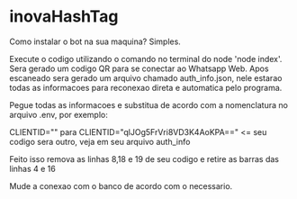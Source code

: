 # inovaHashTag

Como instalar o bot na sua maquina? Simples.

Execute o codigo utilizando o comando no terminal do node 'node index'. Sera gerado um codigo QR para se conectar ao Whatsapp Web. Apos escaneado sera gerado um arquivo chamado auth_info.json, nele estarao todas as informacoes para reconexao direta e automatica pelo programa.

Pegue todas as informacoes e substitua de acordo com a nomenclatura no arquivo .env, por exemplo:

CLIENTID="" para CLIENTID="qlJOg5FrVri8VD3K4AoKPA==" <= seu codigo sera outro, veja em seu arquivo auth_info

Feito isso remova as linhas 8,18 e 19 de seu codigo e retire as barras das linhas 4 e 16

Mude a conexao com o banco de acordo com o necessario.
